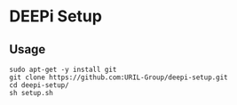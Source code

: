 # DEEPi Setup #

## Usage ##

```
sudo apt-get -y install git
git clone https://github.com:URIL-Group/deepi-setup.git
cd deepi-setup/
sh setup.sh
```

